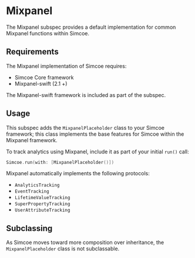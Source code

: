 # Mixpanel

The Mixpanel subspec provides a default implementation for common Mixpanel functions within Simcoe.

## Requirements

The Mixpanel implementation of Simcoe requires:

- Simcoe Core framework
- Mixpanel-swift (2.1 +)

The Mixpanel-swift framework is included as part of the subspec.

## Usage

This subspec adds the `MixpanelPlaceholder` class to your Simcoe framework; this class implements the base features for Simcoe within the Mixpanel framework.

To track analytics using Mixpanel, include it as part of your initial `run()` call:

```swift
Simcoe.run(with: [MixpanelPlaceholder()])
```

Mixpanel automatically implements the following protocols:

- `AnalyticsTracking`
- `EventTracking`
- `LifetimeValueTracking`
- `SuperPropertyTracking`
- `UserAttributeTracking`

## Subclassing

As Simcoe moves toward more composition over inheritance, the `MixpanelPlaceholder` class is not subclassable.
